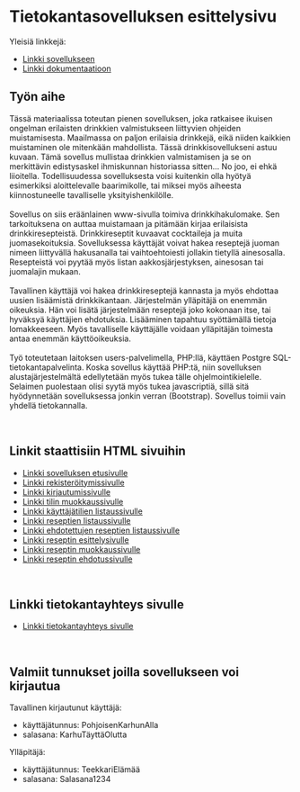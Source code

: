 # Tietokantasovelluksen esittelysivu

Yleisiä linkkejä:

* [Linkki sovellukseen](http://mevidjes.users.cs.helsinki.fi/tsoha/)
* [Linkki dokumentaatioon](https://github.com/mevid93/Tsoha-Bootstrap/blob/master/doc/dokumentaatio.pdf)

## Työn aihe

Tässä materiaalissa toteutan pienen sovelluksen, joka ratkaisee ikuisen ongelman erilaisten
drinkkien valmistukseen liittyvien ohjeiden muistamisesta. Maailmassa on paljon erilaisia drinkkejä,
eikä niiden kaikkien muistaminen ole mitenkään mahdollista. Tässä drinkkisovellukseni astuu
kuvaan. Tämä sovellus mullistaa drinkkien valmistamisen ja se on merkittävin edistysaskel
ihmiskunnan historiassa sitten… No joo, ei ehkä liioitella. Todellisuudessa sovelluksesta voisi
kuitenkin olla hyötyä esimerkiksi aloittelevalle baarimikolle, tai miksei myös aiheesta
kiinnostuneelle tavalliselle yksityishenkilölle.
<br />
<br />
Sovellus on siis eräänlainen www-sivulla toimiva drinkkihakulomake. Sen tarkoituksena on auttaa
muistamaan ja pitämään kirjaa erilaisista drinkkiresepteistä. Drinkkireseptit kuvaavat cocktaileja ja
muita juomasekoituksia. Sovelluksessa käyttäjät voivat hakea reseptejä juoman nimeen liittyvällä
hakusanalla tai vaihtoehtoiesti jollakin tietyllä ainesosalla. Resepteistä voi pyytää myös listan
aakkosjärjestyksen, ainesosan tai juomalajin mukaan.
<br />
<br />
Tavallinen käyttäjä voi hakea drinkkireseptejä kannasta ja myös ehdottaa uusien lisäämistä
drinkkikantaan. Järjestelmän ylläpitäjä on enemmän oikeuksia. Hän voi lisätä järjestelmään
reseptejä joko kokonaan itse, tai hyväksyä käyttäjien ehdotuksia. Lisääminen tapahtuu syöttämällä
tietoja lomakkeeseen. Myös tavalliselle käyttäjälle voidaan ylläpitäjän toimesta antaa enemmän
käyttöoikeuksia.
<br />
<br />
Työ toteutetaan laitoksen users-palvelimella, PHP:llä, käyttäen Postgre SQL-tietokantapalvelinta.
Koska sovellus käyttää PHP:tä, niin sovelluksen alustajärjestelmältä edellytetään myös tukea tälle
ohjelmointikielelle. Selaimen puolestaan olisi syytä myös tukea javascriptiä, sillä sitä hyödynnetään
sovelluksessa jonkin verran (Bootstrap). Sovellus toimii vain yhdellä tietokannalla. 

<br />

## Linkit staattisiin HTML sivuihin

* [Linkki sovelluksen etusivulle](http://mevidjes.users.cs.helsinki.fi/tsoha/)
* [Linkki rekisteröitymissivulle](http://mevidjes.users.cs.helsinki.fi/tsoha/rekisteroidy)
* [Linkki kirjautumissivulle](http://mevidjes.users.cs.helsinki.fi/tsoha/kirjaudu)
* [Linkki tilin muokkaussivulle](http://mevidjes.users.cs.helsinki.fi/tsoha/asetukset)
* [Linkki käyttäjätilien listaussivulle](http://mevidjes.users.cs.helsinki.fi/tsoha/kayttajat)
* [Linkki reseptien listaussivulle](http://mevidjes.users.cs.helsinki.fi/tsoha/drinkki)
* [Linkki ehdotettujen reseptien listaussivulle](http://mevidjes.users.cs.helsinki.fi/tsoha/ehdotukset)
* [Linkki reseptin esittelysivulle](http://mevidjes.users.cs.helsinki.fi/tsoha/drinkki/1)
* [Linkki reseptin muokkaussivulle](http://mevidjes.users.cs.helsinki.fi/tsoha/drinkki/1/muokkaa)
* [Linkki reseptin ehdotussivulle](http://mevidjes.users.cs.helsinki.fi/tsoha/ehdota)

<br />

## Linkki tietokantayhteys sivulle

* [Linkki tietokantayhteys sivulle](http://mevidjes.users.cs.helsinki.fi/tsoha/tietokantayhteys)

<br />

## Valmiit tunnukset joilla sovellukseen voi kirjautua

Tavallinen kirjautunut käyttäjä:
- käyttäjätunnus: PohjoisenKarhunAlla
- salasana: KarhuTäyttäOlutta

Ylläpitäjä:
- käyttäjätunnus: TeekkariElämää
- salasana: Salasana1234


